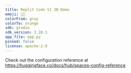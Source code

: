 ```yaml
---
title: Replit Code V1 3B Demo
emoji: 🧑‍💻
colorFrom: gray
colorTo: orange
sdk: gradio
sdk_version: 3.28.1
app_file: app.py
pinned: false
license: apache-2.0
---
```


Check out the configuration reference at https://huggingface.co/docs/hub/spaces-config-reference

